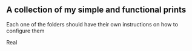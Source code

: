 ## A collection of my simple and functional prints

Each one of the folders should have their own instructions on how to configure them

Real
